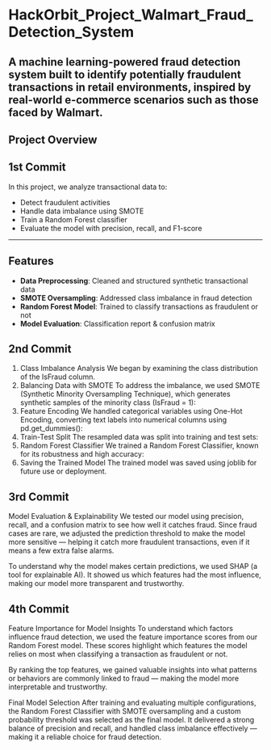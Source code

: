 # HackOrbit_Project_Walmart_Fraud_Detection_System



A machine learning-powered fraud detection system built to identify potentially fraudulent transactions in retail environments, inspired by real-world e-commerce scenarios such as those faced by Walmart.
---

##  Project Overview
## 1st Commit
In this project, we analyze transactional data to:
- Detect fraudulent activities
- Handle data imbalance using SMOTE
- Train a Random Forest classifier
- Evaluate the model with precision, recall, and F1-score
---

##  Features

- **Data Preprocessing**: Cleaned and structured synthetic transactional data
- **SMOTE Oversampling**: Addressed class imbalance in fraud detection
- **Random Forest Model**: Trained to classify transactions as fraudulent or not
- **Model Evaluation**: Classification report & confusion matrix

## 2nd Commit
1. Class Imbalance Analysis
We began by examining the class distribution of the IsFraud column.
2. Balancing Data with SMOTE
To address the imbalance, we used SMOTE (Synthetic Minority Oversampling Technique), which generates synthetic samples of the minority class (IsFraud = 1):
 3. Feature Encoding
We handled categorical variables using One-Hot Encoding, converting text labels into numerical columns using pd.get_dummies():
4. Train-Test Split
The resampled data was split into training and test sets:
5. Random Forest Classifier
We trained a Random Forest Classifier, known for its robustness and high accuracy:
6. Saving the Trained Model
The trained model was saved using joblib for future use or deployment.

## 3rd Commit
Model Evaluation & Explainability
We tested our model using precision, recall, and a confusion matrix to see how well it catches fraud. Since fraud cases are rare, we adjusted the prediction threshold to make the model more sensitive — helping it catch more fraudulent transactions, even if it means a few extra false alarms.

To understand why the model makes certain predictions, we used SHAP (a tool for explainable AI). It showed us which features had the most influence, making our model more transparent and trustworthy.

## 4th Commit
Feature Importance for Model Insights
To understand which factors influence fraud detection, we used the feature importance scores from our Random Forest model. These scores highlight which features the model relies on most when classifying a transaction as fraudulent or not.

By ranking the top features, we gained valuable insights into what patterns or behaviors are commonly linked to fraud — making the model more interpretable and trustworthy.

Final Model Selection
After training and evaluating multiple configurations, the Random Forest Classifier with SMOTE oversampling and a custom probability threshold was selected as the final model. It delivered a strong balance of precision and recall, and handled class imbalance effectively — making it a reliable choice for fraud detection.




